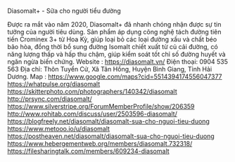 Diasomalt+ - Sữa cho người tiểu đường

Được ra mắt vào năm 2020, Diasomalt+ đã nhanh chóng nhận được sự tin tưởng của người tiêu dùng. Sản phẩm áp dụng công nghệ tách đường tiên tiến Crominex 3+ từ Hoa Kỳ, giúp loại bỏ các loại đường xấu và chất béo bão hòa, đồng thời bổ sung đường Isomalt chiết xuất từ củ cải đường, có năng lượng thấp và hấp thu chậm, giúp kiểm soát tốt chỉ số đường huyết và ngăn ngừa biến chứng.
Website : https://diasomalt.vn/
Điện thoại: 0904 535 563
Địa chỉ: Thôn Tuyển Cử, Xã Tân Hồng, Huyện Bình Giang, Tỉnh Hải Dương.
Map : https://www.google.com/maps?cid=5514394174556047377
https://whatpulse.org/diasomalt
https://skitterphoto.com/photographers/140342/diasomalt
http://prsync.com/diasomalt/
https://www.silverstripe.org/ForumMemberProfile/show/206359
http://www.rohitab.com/discuss/user/2503596-diasomalt/
https://blogfreely.net/diasomalt/diasomalt-sua-cho-nguoi-tieu-duong
https://www.metooo.io/u/diasomalt
https://postheaven.net/diasomalt/diasomalt-sua-cho-nguoi-tieu-duong
https://www.hebergementweb.org/members/diasomalt.732318/
https://filesharingtalk.com/members/609234-diasomalt